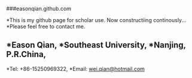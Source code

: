 ###easonqian.github.com

*This is my github page for scholar use. Now constructiing continously...
*Please feel free to contact me.


*Eason Qian,
*Southeast University,
*Nanjing, P.R.China,
-----------------------------------
*Tel: +86-15250969322,
*Email: wei.qian@hotmail.com

